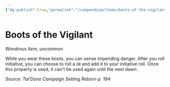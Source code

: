 ```yaml
---
{"dg-publish":true,"permalink":"/compendium/items/boots-of-the-vigilant-tdcsr/","tags":["compendium/src/5e/tdcsr","item/rarity/uncommon","item/wondrous"]}
---
```


# Boots of the Vigilant
*Wondrous Item, uncommon*  


While you wear these boots, you can sense impending danger. After you roll initiative, you can choose to roll a `d8` and add it to your initiative roll. Once this property is used, it can't be used again until the next dawn.

*Source: Tal'Dorei Campaign Setting Reborn p. 194*